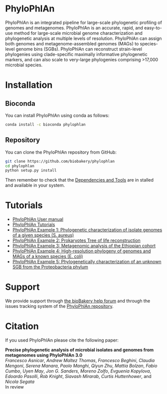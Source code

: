 # PhyloPhlAn

PhyloPhlAn is an integrated pipeline for large-scale phylogenetic profiling of genomes and metagenomes.
PhyloPhlAn is an accurate, rapid, and easy-to-use method for large-scale microbial genome characterization and phylogenetic analysis at multiple levels of resolution.
PhyloPhlAn can assign both genomes and metagenome-assembled genomes (MAGs) to species-level genome bins (SGBs).
PhyloPhlAn can reconstruct strain-level phylogenies using clade-specific maximally informative phylogenetic markers, and can also scale to very-large phylogenies comprising >17,000 microbial species.

# Installation

## Bioconda

You can install PhyloPhlAn using conda as follows:

~~~Bash
conda install -c bioconda phylophlan
~~~


## Repository

You can clone the PhyloPhlAn repository from GitHub:

~~~Bash
git clone https://github.com/biobakery/phylophlan
cd phylophlan
python setup.py install
~~~

Then remember to check that the [Dependencies and Tools](https://github.com/biobakery/phylophlan/wiki#requirements) are in stalled and available in your system.


# Tutorials

* [PhyloPhlAn User manual](https://github.com/biobakery/phylophlan/wiki)
* [PhyloPhlAn Tutorials](https://github.com/biobakery/biobakery/wiki/PhyloPhlAn)
* [PhyloPhlAn Example 1: Phylogenetic characterization of isolate genomes of a given species (S. aureus)](https://github.com/biobakery/PhyloPhlAn/wiki/PhyloPhlAn-3.0:-Example-01:-S.-aureus)
* [PhyloPhlAn Example 2: Prokaryotes Tree of life reconstruction](https://github.com/biobakery/PhyloPhlAn/wiki/PhyloPhlAn-3.0:-Example-02:-Tree-of-life)
* [PhyloPhlAn Example 3: Metagenomic analysis of the Ethiopian cohort](https://github.com/biobakery/PhyloPhlAn/wiki/PhyloPhlAn-3.0:-Example-03:-Metagenomic-application)
* [PhyloPhlAn Example 4: High-resolution phylogeny of genomes and MAGs of a known species (E. coli)](https://github.com/biobakery/PhyloPhlAn/wiki/PhyloPhlAn-3.0:-Example-04:-E.-coli)
* [PhyloPhlAn Example 5: Phylogenetically characterization of an unknown SGB from the Proteobacteria phylum](https://github.com/biobakery/PhyloPhlAn/wiki/PhyloPhlAn-3.0:-Example-05:-Proteobacteria)


# Support

We provide support through [the bioBakery help forum](https://forum.biobakery.org/) and through the issues tracking system of the [PhyloPhlAn repository](https://github.com/biobakery/phylophlan/issues).


# Citation

If you used PhyloPhlAn please cite the following paper:

**Precise phylogenetic analysis of microbial isolates and genomes from metagenomes using PhyloPhlAn 3.0**  
_Francesco Asnicar_, _Andrew Maltez Thomas_, _Francesco Beghini_, _Claudia Mengoni_, _Serena Manara_, _Paolo Manghi_, _Qiyun Zhu_, _Mattia Bolzan_, _Fabio Cumbo_, _Uyen May_, _Jon G. Sanders_, _Moreno Zolfo_, _Evguenia Kopylova_, _Edoardo Pasolli_, _Rob Knight_, _Siavash Mirarab_, _Curtis Huttenhower_, and _Nicola Segata_  
In review
